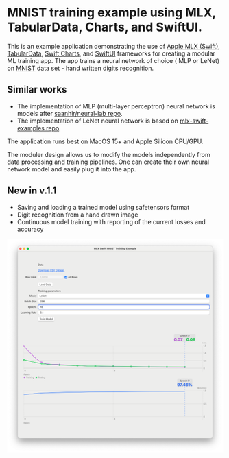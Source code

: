# MNIST training example using MLX, TabularData, Charts, and SwiftUI.

This is an example application demonstrating the use of [Apple MLX (Swift)](https://swiftpackageindex.com/ml-explore/mlx-swift/main/documentation/mlx), [TabularData](https://developer.apple.com/documentation/tabulardata), [Swift Charts](https://developer.apple.com/documentation/charts), and [SwiftUI](https://developer.apple.com/documentation/SwiftUI) frameworks for creating a modular ML training app. The app trains a neural network of choice ( MLP or LeNet) on [MNIST](https://en.wikipedia.org/wiki/MNIST_database) data set - hand written digits recognition.

## Similar works
- The implementation of MLP (multi-layer perceptron) neural network is models after [saanhir/neural-lab repo](https://github.com/saanhir/neural-lab/tree/main/MLP_from_scratch).
- The implementation of LeNet neural network is based on  [mlx-swift-examples repo](https://github.com/ml-explore/mlx-swift-examples/blob/main/Libraries/MNIST/MNIST.swift).

The application runs best on MacOS 15+ and Apple Silicon CPU/GPU.

The moduler design allows us to modify the models independently from data processing and training pipelines. One can create their own neural network model and easily plug it into the app.  

## New in v.1.1
- Saving and loading a trained model using safetensors format  
- Digit recognition from a hand drawn image  
- Continuous model training with reporting of the current losses and accuracy  

![Screenshots](https://github.com/iliasaz/mlx-swift-mnist/blob/main/training-results2.png)


